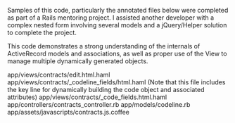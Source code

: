 Samples of this code, particularly the annotated files below were completed as part of a Rails mentoring project. I assisted another developer with a complex nested form involving several models and a jQuery/Helper solution to complete the project.

This code demonstrates a strong understanding of the internals of ActiveRecord models and associations, as well as proper use of the View to manage multiple dynamically generated objects.

app/views/contracts/edit.html.haml
app/views/contracts/_codeline_fields/html.haml (Note that this file includes the key line for dynamically building the code object and associated attributes)
app/views/contracts/_code_fields.html.haml
app/controllers/contracts_controller.rb
app/models/codeline.rb
app/assets/javascripts/contracts.js.coffee
